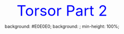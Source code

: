 <!-- content to be placed inside <body>Torsor Part 2…</body> -->
<center><font color="blue" size="180">Torsor Part 2 </font>

background: #E0E0E0;
background: ;
min-height: 100%;

